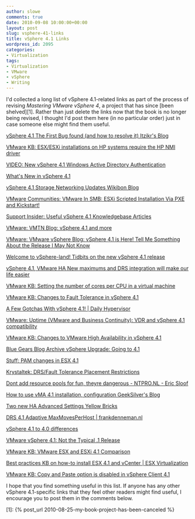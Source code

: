 ```yaml
---
author: slowe
comments: true
date: 2010-09-08 10:00:00+00:00
layout: post
slug: vsphere-41-links
title: vSphere 4.1 Links
wordpress_id: 2095
categories:
- Virtualization
tags:
- Virtualization
- VMware
- vSphere
- Writing
---
```


I'd collected a long list of vSphere 4.1-related links as part of the process of revising _Mastering VMware vSphere 4_, a project that has since [been shelved][1]. Rather than just delete the links now that the book is no longer being revised, I thought I'd post them here (in no particular order) just in case someone else might find them useful.

[vSphere 4.1  The First Bug found (and how to resolve it)  Itzikr's Blog](http://itzikr.wordpress.com/2010/07/13/19/)  

[VMware KB: ESX/ESXi installations on HP systems require the HP NMI driver](http://kb.vmware.com/kb/1021609)  

[VIDEO: New vSphere 4.1 Windows Active Directory Authentication](http://www.vmwarevideos.com/video-new-vsphere-4-1-windows-active-directory-authentication)  

[What's New in vSphere 4.1](http://www.vmware.com/support/vsphere4/doc/vsp_41_new_feat.html)  

[vSphere 4.1 Storage Networking Updates  Wikibon Blog](http://wikibon.org/blog/vsphere-4-1-storage-networking/)  

[VMware Communities: VMware In SMB: ESXi Scripted Installation Via PXE and Kickstart!](http://communities.vmware.com/blogs/vmwareinsmb/2010/07/13/esxi-scripted-installation-via-pxe-and-kickstart)  

[Support Insider: Useful vSphere 4.1 Knowledgebase Articles](http://blogs.vmware.com/kb/2010/07/useful-vsphere-41-knowledgebase-articles.html)  

[VMware: VMTN Blog: vSphere 4.1 and more](http://blogs.vmware.com/vmtn/2010/07/vsphere-41-and-more.html)  

[VMware: VMware vSphere Blog: vSphere 4.1 is Here! Tell Me Something About the Release I May Not Know](http://blogs.vmware.com/vsphere/2010/07/vsphere-41-is-here-tell-me-something-about-the-release-i-may-not-know.html)  

[Welcome to vSphere-land!  Tidbits on the new vSphere 4.1 release](http://vsphere-land.com/news/tidbits-on-the-new-vsphere-41-release.html)  

[vSphere 4.1, VMware HA New maximums and DRS integration will make our life easier](http://www.yellow-bricks.com/2010/07/14/vsphere-4-1-vmware-ha-new-maximums-and-drs-integration-will-make-our-life-easier/)  

[VMware KB: Setting the number of cores per CPU in a virtual machine](http://kb.vmware.com/kb/1010184)  

[VMware KB: Changes to Fault Tolerance in vSphere 4.1](http://kb.vmware.com/kb/1022844)  

[A Few Gotchas With vSphere 4.1! | Daily Hypervisor](http://www.dailyhypervisor.com/2010/07/15/a-few-gotchas-with-vsphere-4-1/)  

[VMware: Uptime (VMware and Business Continuity): VDR and vSphere 4.1 compatibility](http://blogs.vmware.com/uptime/2010/07/vdr-and-vsphere-41.html)  

[VMware KB: Changes to VMware High Availability in vSphere 4.1](http://kb.vmware.com/kb/1022843)  

[Blue Gears  Blog Archive  vSphere Upgrade: Going to 4.1](http://www.astroarch.com/blog/?p=169)  

[Stuff: PAM changes in ESX 4.1](http://gregswallow.blogspot.com/2010/07/pam-changes-in-esx-41.html)  

[Krystaltek: DRS/Fault Tolerance Placement Restrictions](http://gregmul.blogspot.com/2010/08/drsfault-tolerance-placement.html)  

[Dont add resource pools for fun, theyre dangerous - NTPRO.NL - Eric Sloof](http://www.ntpro.nl/blog/archives/1512-Dont-add-resource-pools-for-fun,-theyre-dangerous.html)  

[How to use vMA 4.1 installation, configuration  GeekSilver's Blog](http://geeksilver.wordpress.com/2010/07/22/how-to-use-vma-4-1-installation-configuration/)  

[Two new HA Advanced Settings  Yellow Bricks](http://www.yellow-bricks.com/2010/08/23/two-new-ha-advanced-settings/)  

[DRS 4.1 Adaptive MaxMovesPerHost | frankdenneman.nl](http://frankdenneman.nl/2010/08/drs-4-1-adaptive-maxmovesperhost/)  

[vSphere 4.1 to 4.0 differences](http://www.ntpro.nl/blog/archives/1560-vSphere-4.1-to-4.0-differences.html)  

[VMware vSphere 4.1: Not the Typical .1 Release](http://blogs.gartner.com/chris-wolf/2010/07/16/vmware-vsphere-4-1-not-the-typical-1-release/)  

[VMware KB: VMware ESX and ESXi 4.1 Comparison](http://kb.vmware.com/kb/1023990)  

[Best practices KB on how-to install ESX 4.1 and vCenter | ESX Virtualization](http://www.vladan.fr/best-practices-kb-on-how-to-install-esx-4-1-and-vcenter/)  

[VMware KB: Copy and Paste option is disabled in vSphere Client 4.1](http://kb.vmware.com/kb/1026437)

I hope that you find something useful in this list. If anyone has any other vSphere 4.1-specific links that they feel other readers might find useful, I encourage you to post them in the comments below.

[1]: {% post_url 2010-08-25-my-book-project-has-been-canceled %}
